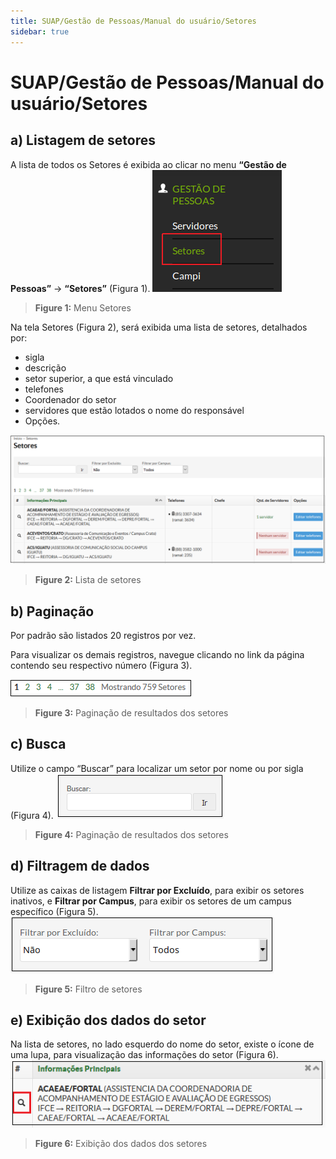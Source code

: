 ```yaml
---
title: SUAP/Gestão de Pessoas/Manual do usuário/Setores
sidebar: true
---
```


# SUAP/Gestão de Pessoas/Manual do usuário/Setores

## a) Listagem de setores

A lista de todos os Setores é exibida ao clicar no menu **“Gestão de Pessoas”** → **“Setores”** (Figura 1).
![menusetores](../images/menusetores.png)
>**Figure 1:** Menu Setores

Na tela Setores (Figura 2), será exibida uma lista de setores, detalhados por:
* sigla
* descrição
* setor superior, a que está vinculado
* telefones
* Coordenador do setor
* servidores que estão lotados o nome do responsável
* Opções.

![rh_setores_suap](../images/rh_setores_suap.png)
>**Figure 2:** Lista de setores

## b) Paginação

Por padrão são listados 20 registros por vez.

Para visualizar os demais registros, navegue clicando no link da página contendo seu respectivo número (Figura 3).

![rh_paginacao_setor](../images/rh_paginacao_setor.png)
>**Figure 3:** Paginação de resultados dos setores

## c) Busca

Utilize o campo “Buscar” para localizar um setor por nome ou por sigla (Figura 4).
![rh_campobuscar](../images/rh_campobuscar.png)
>**Figure 4:** Paginação de resultados dos setores

## d) Filtragem de dados

Utilize as caixas de listagem **Filtrar por Excluído**, para exibir os setores inativos, e **Filtrar por Campus**, para exibir os setores de um campus específico (Figura 5). 
![rh_filtro_setores](../images/rh_filtro_setores.png)
>**Figure 5:** Filtro de setores

## e) Exibição dos dados do setor

Na lista de setores, no lado esquerdo do nome do setor, existe o ícone de uma lupa, para visualização das informações do setor (Figura 6).
![rh_exibir_dados_setor](../images/rh_exibir_dados_setor.png)
>**Figure 6:** Exibição dos dados dos setores